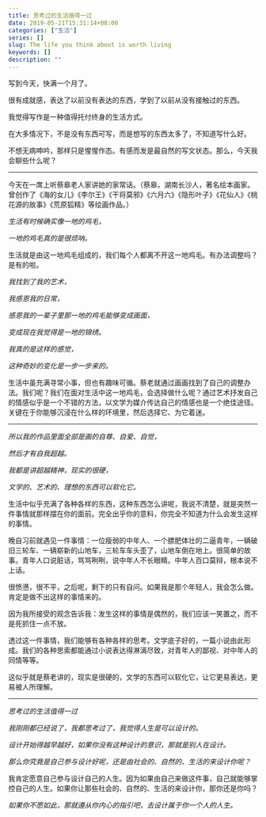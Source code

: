 ```yaml
---
title: 思考过的生活值得一过
date: 2019-05-21T15:31:14+08:00
categories: ["生活"]
series: []
slug: The life you think about is worth living
keywords: []
description: ""
---
```


写到今天，快满一个月了。

很有成就感，表达了以前没有表达的东西，学到了以前从没有接触过的东西。

我觉得写作是一种值得托付终身的生活方式。

在大多情况下，不是没有东西可写，而是想写的东西太多了，不知道写什么好。

不想无病呻吟，那样只是惺惺作态。有感而发是最自然的写文状态。那么，今天我会聊些什么呢？

---

今天在一席上听蔡皋老人家讲她的家常话。（蔡皋，湖南长沙人，著名绘本画家。曾创作了《海的女儿》《李尔王》《干将莫邪》《六月六》《隐形叶子》《花仙人》《桃花源的故事》《荒原狐精》等绘画作品。）

*生活有时候确实像一地的鸡毛，*

*一地的鸡毛真的是很烦呐。*

生活就是由这一地鸡毛组成的，我们每个人都离不开这一地鸡毛。有办法调整吗？是有的啦。

*我找到了我的艺术，*

*我感恩我的日常，*

*感恩我的一辈子里那一地的鸡毛能够变成画面，*

*变成现在我觉得是一地的锦绣。*

*我真的是这样的感觉，*

*这种奇妙的变化是一步一步来的。*

生活中虽充满寻常小事，但也有趣味可循。蔡老就通过画画找到了自己的调整办法。我们呢？我们在面对生活中这一地鸡毛，会选择做什么呢？通过艺术抒发自己的情感似乎是一个不错的方法，以文学为媒介传达自己的情感也是一个绝佳途径。关键在于你能够沉浸在什么样的环境里，然后选择它、为它着迷。

---

*所以我的作品里面全部是画的自尊、自爱、自觉，*

*然后才有自我超越。*

*我都是讲超越精神，现实的很硬，*

*文学的、艺术的、理想的东西可以软化它。*

生活中似乎充满了各种各样的东西，这种东西怎么讲呢，我说不清楚，就是突然一件事情就那样摆在你的面前。完全出乎你的意料，你完全不知道为什么会发生这样的事情。

晚自习前就遇见一件事情：一位瘦弱的中年人、一个膘肥体壮的二逼青年，一辆破旧三轮车、一辆崭新的山地车，三轮车车头歪了，山地车倒在地上。很简单的故事。青年人口说脏话，骂骂咧咧，说中年人不长眼睛。中年人百口莫辩，根本说不上话。

很愤懑，很不平，之后呢，剩下的只有自问。如果我是那个年轻人，我会怎么做。肯定是做不出这样的事情来的。

因为我所接受的观念告诉我：发生这样的事情是偶然的，我们应该一笑置之，而不是死抓住一点不放。

透过这一件事情，我们能够有各种各样的思考。文学底子好的，一篇小说由此形成。我们的各种思索都能通过小说表达得淋漓尽致，对青年人的鄙视、对中年人的同情等等。

这似乎就是蔡老讲的，现实是很硬的，文学的东西可以软化它，让它更易表达，更易被人所理解。

---

*思考过的生活值得一过*

*我刚刚都已经说了，我都思考过了，我觉得人生是可以设计的。*

*设计开始得越早越好，如果你没有这种设计的意识，那就是别人在设计。*

*那么你究竟是自己参与设计好呢，还是由社会的、自然的、生活的来设计你呢？*

我肯定愿意自己参与设计自己的人生。因为如果由自己来做这件事，自己就能够掌控自己的人生。如果你让那些社会的、自然的、生活的来设计你，那你还是你吗？

*如果你不愿如此，那就遵从你内心的指引吧，去设计属于你一个人的人生。*